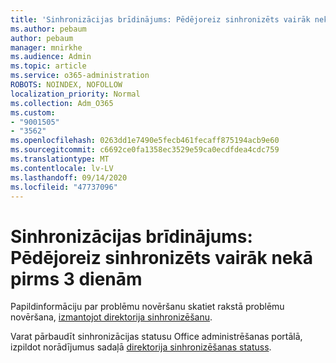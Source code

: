 ```yaml
---
title: 'Sinhronizācijas brīdinājums: Pēdējoreiz sinhronizēts vairāk nekā pirms 3 dienām'
ms.author: pebaum
author: pebaum
manager: mnirkhe
ms.audience: Admin
ms.topic: article
ms.service: o365-administration
ROBOTS: NOINDEX, NOFOLLOW
localization_priority: Normal
ms.collection: Adm_O365
ms.custom:
- "9001505"
- "3562"
ms.openlocfilehash: 0263dd1e7490e5fecb461fecaff875194acb9e60
ms.sourcegitcommit: c6692ce0fa1358ec3529e59ca0ecdfdea4cdc759
ms.translationtype: MT
ms.contentlocale: lv-LV
ms.lasthandoff: 09/14/2020
ms.locfileid: "47737096"
---
```

# <a name="sync-warning-last-synced-more-than-3-days-ago"></a>Sinhronizācijas brīdinājums: Pēdējoreiz sinhronizēts vairāk nekā pirms 3 dienām

Papildinformāciju par problēmu novēršanu skatiet rakstā problēmu novēršana, [izmantojot direktorija sinhronizēšanu](https://docs.microsoft.com/office365/enterprise/fix-problems-with-directory-synchronization).

Varat pārbaudīt sinhronizācijas statusu Office administrēšanas portālā, izpildot norādījumus sadaļā [direktorija sinhronizēšanas statuss](https://docs.microsoft.com/office365/enterprise/view-directory-synchronization-status).

